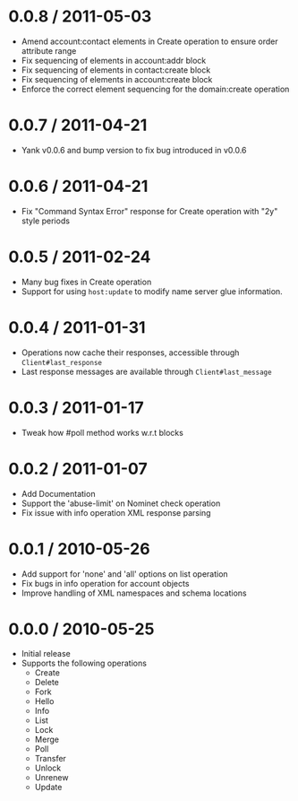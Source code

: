 0.0.8 / 2011-05-03
==================

  * Amend account:contact elements in Create operation to ensure order attribute range
  * Fix sequencing of elements in account:addr block
  * Fix sequencing of elements in contact:create block
  * Fix sequencing of elements in account:create block
  * Enforce the correct element sequencing for the domain:create operation

0.0.7 / 2011-04-21
==================

  * Yank v0.0.6 and bump version to fix bug introduced in v0.0.6

0.0.6 / 2011-04-21
==================

  * Fix "Command Syntax Error" response for Create operation with "2y" style periods

0.0.5 / 2011-02-24
==================

  * Many bug fixes in Create operation
  * Support for using `host:update` to modify name server glue information.

0.0.4 / 2011-01-31
==================

  * Operations now cache their responses, accessible through `Client#last_response`
  * Last response messages are available through `Client#last_message`

0.0.3 / 2011-01-17 
==================

  * Tweak how #poll method works w.r.t blocks

0.0.2 / 2011-01-07
==================

  * Add Documentation
  * Support the 'abuse-limit' on Nominet check operation
  * Fix issue with info operation XML response parsing

0.0.1 / 2010-05-26
==================

  * Add support for 'none' and 'all' options on list operation
  * Fix bugs in info operation for account objects
  * Improve handling of XML namespaces and schema locations

0.0.0 / 2010-05-25
==================

  * Initial release
  * Supports the following operations
    * Create
    * Delete
    * Fork
    * Hello
    * Info
    * List
    * Lock
    * Merge
    * Poll
    * Transfer
    * Unlock
    * Unrenew
    * Update
